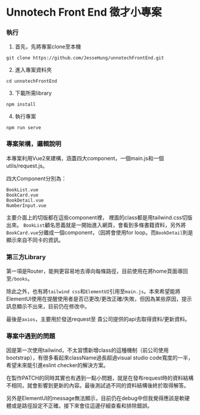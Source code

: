 # Unnotech Front End 徵才小專案


### 執行

1. 首先，先將專案clone至本機

```
git clone https://github.com/JesseHung/unnotechFrontEnd.git
```

2. 進入專案資料夾

```
cd unnotechFrontEnd
```

3. 下載所需library

```
npm install
```

4. 執行專案

```
npm run serve
```


### 專案架構，邏輯說明

本專案利用Vue2來建構，涵蓋四大component，一個main.js和一個utils/request.js。

四大Component分別為：
```
BookList.vue
BookCard.vue
BookDetail.vue
NumberInput.vue
```

主要介面上的切版都在這些component裡，
裡面的class都是用tailwind.css切版出來。
`BookList`顧名思義就是一開始進入網頁，會看到多條書籍資料，另外將`BookCard.vue`分離成一個component，（因將會使用for loop。而`BookDetail`則是顯示來自不同卡的資訊。


### 第三方Library

第一項是Router，能夠更容易地去導向每條路徑，目前使用在將home頁面導回至`/books`。

除此之外，也有將`tailwind css`和`ElementUI`引用至`main.js`。本來希望能將ElementUI使用在提醒使用者是否已更改/更改正確/失敗，但因為某些原因，提示訊息顯示不出來，目前仍在修改中。

最後是`axios`，主要用於發送request至 貴公司提供的api去取得資料/更新資料。


### 專案中遇到的問題

因是第一次使用tailwind，不太習慣新增class的這種機制（前公司使用bootstrap），有很多看起來className過長超過visual studio code寬度的一半，希望未來能引進eslint checker的解決方案。

在製作PATCH的同時其實也有遇到一點小問題，就是在發布request時的資料結構不相同，就會影響到更新的內容。最後測試過不同的資料結構後終於取得解答。

另外是ElementUI的message無法顯示，目前仍在debug中但我覺得應該是軟硬體或是路徑設定不正確。接下來會往這邊仔細查看和排除錯誤。
